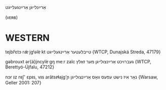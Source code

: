 אַרײַנלייגן
אַרײַנגעלייגט

(ᴠᴇʀʙ)

WESTERN
========

tejblʲɛtɔ rǽˑjgʲəlèˑkt טייבלעטער אַרײַנגעלייגט {WTCP, Dunajská Streda, 47179}

gəbrouxt ər{á}jncylèˑgŋ meːr zalc געברויכט אַרײַנצולייגן מער זאַלץ {WTCP, Berettyó-Újfalu, 47212}


nɔr ᵻz nᵻʃ' ɛpᵻs, vᵻs arãtsᵻɬajg'ɲ נאָר איז נישט עפּעס וואָס אַרײַנצולייגן {Warsaw, Geller 2001: 207}
